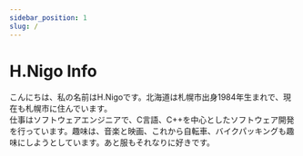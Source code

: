 ```yaml
---
sidebar_position: 1
slug: /
---
```


# H.Nigo Info

こんにちは、私の名前はH.Nigoです。北海道は札幌市出身1984年生まれで、現在も札幌市に住んでいます。  
仕事はソフトウェアエンジニアで、C言語、C++を中心としたソフトウェア開発を行っています。趣味は、音楽と映画、これから自転車、バイクパッキングも趣味にしようとしています。あと服もそれなりに好きです。
